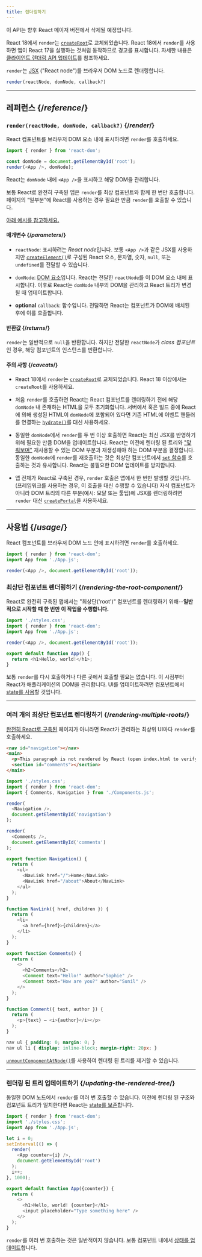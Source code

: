 ```yaml
---
title: 렌더링하기
---
```


<Deprecated>

이 API는 향후 React 메이저 버전에서 삭제될 예정입니다.

React 18에서 `render`는 [`createRoot`](/reference/react-dom/client/createRoot)로 교체되었습니다. React 18에서 `render`를 사용하면 앱이 React 17을 실행하는 것처럼 동작하므로 경고를 표시합니다. 자세한 내용은 [클라이언트 렌더링 API 업데이트](/blog/2022/03/08/react-18-upgrade-guide#updates-to-client-rendering-apis)를 참조하세요.

</Deprecated>

<Intro>

`render`는 [JSX](/learn/writing-markup-with-jsx) ("React node")를 브라우저 DOM 노드로 렌더링합니다.

```js
render(reactNode, domNode, callback?)
```

</Intro>

<InlineToc />

---

## 레퍼런스 {/*reference*/}

### `render(reactNode, domNode, callback?)` {/*render*/}

React 컴포넌트를 브라우저 DOM 요소 내에 표시하려면 `render`를 호출하세요.

```js
import { render } from 'react-dom';

const domNode = document.getElementById('root');
render(<App />, domNode);
```

React는 `domNode` 내에 `<App />`을 표시하고 해당 DOM을 관리합니다.

보통 React로 완전히 구축된 앱은 `render`를 최상 컴포넌트와 함께 한 번만 호출합니다. 페이지의 “일부분”에 React를 사용하는 경우 필요한 만큼 `render`를 호출할 수 있습니다.

[아래 예시를 참고하세요.](#usage)

#### 매개변수 {/*parameters*/}

* `reactNode`: 표시하려는 *React node*입니다. 보통 `<App />`과 같은 JSX를 사용하지만 [`createElement()`](/reference/react/createElement)로 구성된 React 요소, 문자열, 숫자, `null`, 또는 `undefined`를 전달할 수 있습니다.

* `domNode`: [DOM 요소](https://developer.mozilla.org/ko/docs/Web/API/Element)입니다. React는 전달한 `reactNode`를 이 DOM 요소 내에 표시합니다. 이후로 React는 `domNode` 내부의 DOM을 관리하고 React 트리가 변경될 때 업데이트합니다.

* **optional** `callback`: 함수입니다. 전달하면 React는 컴포넌트가 DOM에 배치된 후에 이를 호출합니다.


#### 반환값 {/*returns*/}

`render`는 일반적으로 `null`을 반환합니다. 하지만 전달한 `reactNode`가 *class 컴포넌트*인 경우, 해당 컴포넌트의 인스턴스를 반환합니다.

#### 주의 사항 {/*caveats*/}

* React 18에서 `render`는 [`createRoot`](/reference/react-dom/client/createRoot)로 교체되었습니다. React 18 이상에서는 `createRoot`를 사용하세요.

* 처음 `render`를 호출하면 React는 React 컴포넌트를 렌더링하기 전에 해당 `domNode` 내 존재하는 HTML을 모두 초기화합니다. 서버에서 혹은 빌드 중에 React에 의해 생성된 HTML이 `domNode`에 포함되어 있다면 기존 HTML에 이벤트 핸들러를 연결하는 [`hydrate()`](/reference/react-dom/hydrate)를 대신 사용하세요.

* 동일한 `domNode`에서 `render`를 두 번 이상 호출하면 React는 최신 JSX를 반영하기 위해 필요한 만큼 DOM을 업데이트합니다. React는 이전에 렌더링 된 트리와 ["맞춰보며"](/learn/preserving-and-resetting-state) 재사용할 수 있는 DOM 부분과 재생성해야 하는 DOM 부분을 결정합니다. 동일한 `domNode`에 `render`를 재호출하는 것은 최상단 컴포넌트에서 [`set` 함수](/reference/react/useState#setstate)를 호출하는 것과 유사합니다. React는 불필요한 DOM 업데이트를 방지합니다.

* 앱 전체가 React로 구축된 경우, `render` 호출은 앱에서 한 번만 발생할 것입니다. (프레임워크를 사용하는 경우, 이 호출을 대신 수행할 수 있습니다) 자식 컴포넌트가 아니라 DOM 트리의 다른 부분(예시: 모달 또는 툴팁)에 JSX를 렌더링하려면 `render` 대신 [`createPortal`](/reference/react-dom/createPortal)을 사용하세요.

---

## 사용법 {/*usage*/}

<CodeStep step={1}>React 컴포넌트</CodeStep>를 <CodeStep step={2}>브라우저 DOM 노드</CodeStep> 안에 표시하려면 `render`를 호출하세요.

```js [[1, 4, "<App />"], [2, 4, "document.getElementById('root')"]]
import { render } from 'react-dom';
import App from './App.js';

render(<App />, document.getElementById('root'));
```

### 최상단 컴포넌트 렌더링하기 {/*rendering-the-root-component*/}

React로 완전히 구축된 앱에서는 "최상단('root')" 컴포넌트를 렌더링하기 위해--**일반적으로 시작할 때 한 번만 이 작업을 수행합니다.**

<Sandpack>

```js src/index.js active
import './styles.css';
import { render } from 'react-dom';
import App from './App.js';

render(<App />, document.getElementById('root'));
```

```js src/App.js
export default function App() {
  return <h1>Hello, world!</h1>;
}
```

</Sandpack>

보통 `render`를 다시 호출하거나 다른 곳에서 호출할 필요는 없습니다. 이 시점부터 React가 애플리케이션의 DOM을 관리합니다. UI를 업데이트하려면 컴포넌트에서 [state를 사용](/reference/react/useState)할 것입니다.

---

### 여러 개의 최상단 컴포넌트 렌더링하기 {/*rendering-multiple-roots*/}

[완전히 React로 구축된](/learn/add-react-to-an-existing-project#using-react-for-a-part-of-your-existing-page) 페이지가 아니라면 React가 관리하는 최상위 UI마다 `render`를 호출하세요.

<Sandpack>

```html public/index.html
<nav id="navigation"></nav>
<main>
  <p>This paragraph is not rendered by React (open index.html to verify).</p>
  <section id="comments"></section>
</main>
```

```js src/index.js active
import './styles.css';
import { render } from 'react-dom';
import { Comments, Navigation } from './Components.js';

render(
  <Navigation />,
  document.getElementById('navigation')
);

render(
  <Comments />,
  document.getElementById('comments')
);
```

```js src/Components.js
export function Navigation() {
  return (
    <ul>
      <NavLink href="/">Home</NavLink>
      <NavLink href="/about">About</NavLink>
    </ul>
  );
}

function NavLink({ href, children }) {
  return (
    <li>
      <a href={href}>{children}</a>
    </li>
  );
}

export function Comments() {
  return (
    <>
      <h2>Comments</h2>
      <Comment text="Hello!" author="Sophie" />
      <Comment text="How are you?" author="Sunil" />
    </>
  );
}

function Comment({ text, author }) {
  return (
    <p>{text} — <i>{author}</i></p>
  );
}
```

```css
nav ul { padding: 0; margin: 0; }
nav ul li { display: inline-block; margin-right: 20px; }
```

</Sandpack>

[`unmountComponentAtNode()`](/reference/react-dom/unmountComponentAtNode)를 사용하여 렌더링 된 트리를 제거할 수 있습니다.

---

### 렌더링 된 트리 업데이트하기 {/*updating-the-rendered-tree*/}

동일한 DOM 노드에서 `render`를 여러 번 호출할 수 있습니다. 이전에 렌더링 된 구조와 컴포넌트 트리가 일치한다면 React는 [state를 보존](/learn/preserving-and-resetting-state)합니다.

<Sandpack>

```js src/index.js active
import { render } from 'react-dom';
import './styles.css';
import App from './App.js';

let i = 0;
setInterval(() => {
  render(
    <App counter={i} />,
    document.getElementById('root')
  );
  i++;
}, 1000);
```

```js src/App.js
export default function App({counter}) {
  return (
    <>
      <h1>Hello, world! {counter}</h1>
      <input placeholder="Type something here" />
    </>
  );
}
```

</Sandpack>

`render`를 여러 번 호출하는 것은 일반적이지 않습니다. 보통 컴포넌트 내에서 [상태를 업데이트](/reference/react/useState)합니다.
